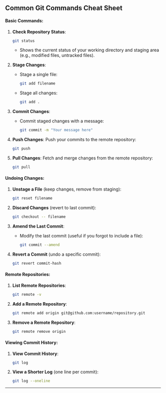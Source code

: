 ## Common Git Commands Cheat Sheet

#### **Basic Commands**:

1. **Check Repository Status**:

   ```bash
   git status
   ```

   - Shows the current status of your working directory and staging area (e.g., modified files, untracked files).

2. **Stage Changes**:

   - Stage a single file:
     ```bash
     git add filename
     ```
   - Stage all changes:
     ```bash
     git add .
     ```

3. **Commit Changes**:

   - Commit staged changes with a message:
     ```bash
     git commit -m "Your message here"
     ```

4. **Push Changes**:
   Push your commits to the remote repository:

   ```bash
   git push
   ```

5. **Pull Changes**:
   Fetch and merge changes from the remote repository:
   ```bash
   git pull
   ```

#### **Undoing Changes**:

1. **Unstage a File** (keep changes, remove from staging):

   ```bash
   git reset filename
   ```

2. **Discard Changes** (revert to last commit):

   ```bash
   git checkout -- filename
   ```

3. **Amend the Last Commit**:

   - Modify the last commit (useful if you forgot to include a file):
     ```bash
     git commit --amend
     ```

4. **Revert a Commit** (undo a specific commit):
   ```bash
   git revert commit-hash
   ```

#### **Remote Repositories**:

1. **List Remote Repositories**:

   ```bash
   git remote -v
   ```

2. **Add a Remote Repository**:

   ```bash
   git remote add origin git@github.com:username/repository.git
   ```

3. **Remove a Remote Repository**:
   ```bash
   git remote remove origin
   ```

#### **Viewing Commit History**:

1. **View Commit History**:

   ```bash
   git log
   ```

2. **View a Shorter Log** (one line per commit):
   ```bash
   git log --oneline
   ```

---
